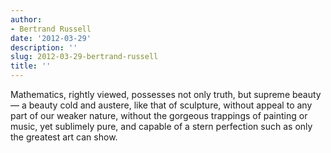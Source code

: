 ```yaml
---
author:
- Bertrand Russell
date: '2012-03-29'
description: ''
slug: 2012-03-29-bertrand-russell
title: ''
---
```

Mathematics, rightly viewed, possesses not only truth, but supreme beauty — a beauty cold and austere, like that of sculpture, without appeal to any part of our weaker nature, without the gorgeous trappings of painting or music, yet sublimely pure, and capable of a stern perfection such as only the greatest art can show.



